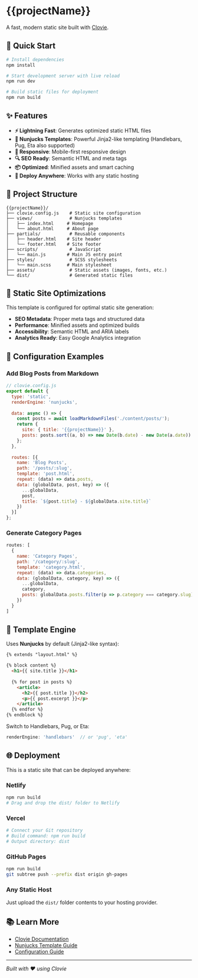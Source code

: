 # {{projectName}}

A fast, modern static site built with [Clovie](https://github.com/adrianjonmiller/clovie).

## 🚀 Quick Start

```bash
# Install dependencies
npm install

# Start development server with live reload
npm run dev

# Build static files for deployment
npm run build
```

## ✨ Features

- **⚡ Lightning Fast**: Generates optimized static HTML files
- **🎨 Nunjucks Templates**: Powerful Jinja2-like templating (Handlebars, Pug, Eta also supported)
- **📱 Responsive**: Mobile-first responsive design
- **🔍 SEO Ready**: Semantic HTML and meta tags
- **📦 Optimized**: Minified assets and smart caching
- **🚀 Deploy Anywhere**: Works with any static hosting

## 📁 Project Structure

```
{{projectName}}/
├── clovie.config.js    # Static site configuration
├── views/              # Nunjucks templates
│   ├── index.html     # Homepage
│   └── about.html     # About page
├── partials/           # Reusable components
│   ├── header.html    # Site header
│   └── footer.html    # Site footer
├── scripts/            # JavaScript
│   └── main.js        # Main JS entry point
├── styles/             # SCSS stylesheets
│   └── main.scss      # Main stylesheet
├── assets/             # Static assets (images, fonts, etc.)
└── dist/               # Generated static files
```

## 🎯 Static Site Optimizations

This template is configured for optimal static site generation:

- **SEO Metadata**: Proper meta tags and structured data
- **Performance**: Minified assets and optimized builds
- **Accessibility**: Semantic HTML and ARIA labels
- **Analytics Ready**: Easy Google Analytics integration

## 🔧 Configuration Examples

### Add Blog Posts from Markdown
```javascript
// clovie.config.js
export default {
  type: 'static',
  renderEngine: 'nunjucks',
  
  data: async () => {
    const posts = await loadMarkdownFiles('./content/posts/');
    return {
      site: { title: '{{projectName}}' },
      posts: posts.sort((a, b) => new Date(b.date) - new Date(a.date))
    };
  },
  
  routes: [{
    name: 'Blog Posts',
    path: '/posts/:slug',
    template: 'post.html',
    repeat: (data) => data.posts,
    data: (globalData, post, key) => ({
      ...globalData,
      post,
      title: `${post.title} - ${globalData.site.title}`
    })
  }]
};
```

### Generate Category Pages
```javascript
routes: [
  {
    name: 'Category Pages',
    path: '/category/:slug',
    template: 'category.html',
    repeat: (data) => data.categories,
    data: (globalData, category, key) => ({
      ...globalData,
      category,
      posts: globalData.posts.filter(p => p.category === category.slug)
    })
  }
]
```

## 🎨 Template Engine

Uses **Nunjucks** by default (Jinja2-like syntax):

```html
{% extends "layout.html" %}

{% block content %}
  <h1>{{ site.title }}</h1>
  
  {% for post in posts %}
    <article>
      <h2>{{ post.title }}</h2>
      <p>{{ post.excerpt }}</p>
    </article>
  {% endfor %}
{% endblock %}
```

Switch to Handlebars, Pug, or Eta:
```javascript
renderEngine: 'handlebars'  // or 'pug', 'eta'
```

## 🌐 Deployment

This is a static site that can be deployed anywhere:

### Netlify
```bash
npm run build
# Drag and drop the dist/ folder to Netlify
```

### Vercel
```bash
# Connect your Git repository
# Build command: npm run build
# Output directory: dist
```

### GitHub Pages
```bash
npm run build
git subtree push --prefix dist origin gh-pages
```

### Any Static Host
Just upload the `dist/` folder contents to your hosting provider.

## 📚 Learn More

- [Clovie Documentation](https://github.com/adrianjonmiller/clovie)
- [Nunjucks Template Guide](https://mozilla.github.io/nunjucks/)
- [Configuration Guide](https://github.com/adrianjonmiller/clovie#configuration)

---

*Built with ❤️ using Clovie*
